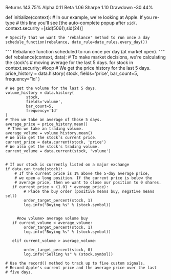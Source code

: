 Returns
143.75%
Alpha
0.11
Beta
1.06
Sharpe
1.10
Drawdown
-30.44%



def initialize(context):
    # In our example, we're looking at Apple.  If you re-type 
    # this line you'll see [the auto-complete popup after `sid(`.
    context.security =[sid(5061),sid(24)]

    # Specify that we want the 'rebalance' method to run once a day
    schedule_function(rebalance, date_rule=date_rules.every_day())

"""
Rebalance function scheduled to run once per day (at market open).
"""
def rebalance(context, data):
    # To make market decisions, we're calculating the stock's 
    # moving average for the last 5 days.
    for stock in context.security:
    #loop
    # We get the price history for the last 5 days. 
        price_history = data.history(
            stock,
            fields='price',
            bar_count=5,
            frequency='1d'
    )
    
    # We get the volume for the last 5 days.
    volume_history = data.history(
             stock,
             fields='volume',
             bar_count=5,
             frequency='1d'
    )
    # Then we take an average of those 5 days.
    average_price = price_history.mean()
     # Then we take an trading volume.
    average_volume = volume_history.mean()
    # We also get the stock's current price. 
    current_price = data.current(stock, 'price') 
    # We also get the stock's trading volume.
    current_volume = data.current(stock, 'volume')

    
    # If our stock is currently listed on a major exchange
    if data.can_trade(stock):
        # If the current price is 1% above the 5-day average price, 
        # we open a long position. If the current price is below the 
        # average price, then we want to close our position to 0 shares.
       if current_price > (1.01 * average_price):
            # Place the buy order (positive means buy, negative means sell)
            order_target_percent(stock, 1)
            log.info("Buying %s" % (stock.symbol))
           
       
         #now volume> average volume buy
       if current_volume < average_volume:
            order_target_percent(stock, 1)
            log.info("Buying %s" % (stock.symbol))
     
       elif current_volume > average_volume:
          
            order_target_percent(stock, 0)
            log.info("Selling %s" % (stock.symbol))
    
    # Use the record() method to track up to five custom signals. 
    # Record Apple's current price and the average price over the last 
    # five days.
